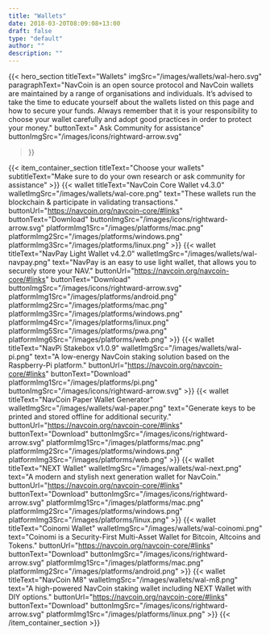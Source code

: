 ```yaml
---
title: "Wallets"
date: 2018-03-20T08:09:08+13:00
draft: false
type: "default"
author: ""
description: ""
---
```

{{< hero_section
titleText="Wallets"
imgSrc="/images/wallets/wal-hero.svg"
paragraphText="NavCoin is an open source protocol and NavCoin wallets are maintained by a range of organisations and individuals. It’s advised to take the time to educate yourself about the wallets listed on this page and how to secure your funds. Always remember that it is your responsibility to choose your wallet carefully and adopt good practices in order to protect your money."
buttonText=" Ask Community for assistance"
buttonImgSrc="/images/icons/rightward-arrow.svg"
>}}

{{< item_container_section
    titleText="Choose your wallets"
    subtitleText="Make sure to do your own research or ask community for assistance"
    >}}
    {{< wallet 
        titleText="NavCoin Core Wallet v4.3.0"
        walletImgSrc="/images/wallets/wal-core.png"
        text="These wallets run the blockchain & participate in validating transactions."
        buttonUrl="https://navcoin.org/navcoin-core/#links"
        buttonText="Download"
        buttonImgSrc="/images/icons/rightward-arrow.svg"
        platformImg1Src="/images/platforms/mac.png"
        platformImg2Src="/images/platforms/windows.png"
        platformImg3Src="/images/platforms/linux.png"
    >}}
    {{< wallet 
        titleText="NavPay Light Wallet v4.2.0"
        walletImgSrc="/images/wallets/wal-navpay.png"
        text="NavPay is an easy to use light wallet, that allows you to securely store your NAV."
        buttonUrl="https://navcoin.org/navcoin-core/#links"
        buttonText="Download"
        buttonImgSrc="/images/icons/rightward-arrow.svg"
        platformImg1Src="/images/platforms/android.png"
        platformImg2Src="/images/platforms/mac.png"
        platformImg3Src="/images/platforms/windows.png"
        platformImg4Src="/images/platforms/linux.png"
        platformImg5Src="/images/platforms/pwa.png"
        platformImg6Src="/images/platforms/web.png"
    >}}
    {{< wallet 
        titleText="NavPi Stakebox v1.0.9"
        walletImgSrc="/images/wallets/wal-pi.png"
        text="A low-energy NavCoin staking solution based on the Raspberry-Pi platform."
        buttonUrl="https://navcoin.org/navcoin-core/#links"
        buttonText="Download"
        platformImg1Src="/images/platforms/pi.png"
        buttonImgSrc="/images/icons/rightward-arrow.svg"
    >}}
    {{< wallet 
        titleText="NavCoin Paper Wallet Generator"
        walletImgSrc="/images/wallets/wal-paper.png"
        text="Generate keys to be printed and stored offline for additional security."
        buttonUrl="https://navcoin.org/navcoin-core/#links"
        buttonText="Download"
        buttonImgSrc="/images/icons/rightward-arrow.svg"
        platformImg1Src="/images/platforms/mac.png"
        platformImg2Src="/images/platforms/windows.png"
        platformImg3Src="/images/platforms/web.png"
    >}}
    {{< wallet 
        titleText="NEXT Wallet"
        walletImgSrc="/images/wallets/wal-next.png"
        text="A modern and stylish next generation wallet for NavCoin."
        buttonUrl="https://navcoin.org/navcoin-core/#links"
        buttonText="Download"
        buttonImgSrc="/images/icons/rightward-arrow.svg"
        platformImg1Src="/images/platforms/mac.png"
        platformImg2Src="/images/platforms/windows.png"
        platformImg3Src="/images/platforms/linux.png"
    >}}
    {{< wallet 
        titleText="Coinomi Wallet"
        walletImgSrc="/images/wallets/wal-coinomi.png"
        text="Coinomi is a Security-First Multi-Asset Wallet for Bitcoin, Altcoins and Tokens."
        buttonUrl="https://navcoin.org/navcoin-core/#links"
        buttonText="Download"
        buttonImgSrc="/images/icons/rightward-arrow.svg"
        platformImg1Src="/images/platforms/mac.png"
        platformImg2Src="/images/platforms/android.png"
    >}}
    {{< wallet 
        titleText="NavCoin M8"
        walletImgSrc="/images/wallets/wal-m8.png"
        text="A high-powered NavCoin staking wallet including NEXT Wallet with DIY options."
        buttonUrl="https://navcoin.org/navcoin-core/#links"
        buttonText="Download"
        buttonImgSrc="/images/icons/rightward-arrow.svg"
        platformImg1Src="/images/platforms/linux.png"
    >}} 
{{< /item_container_section >}}